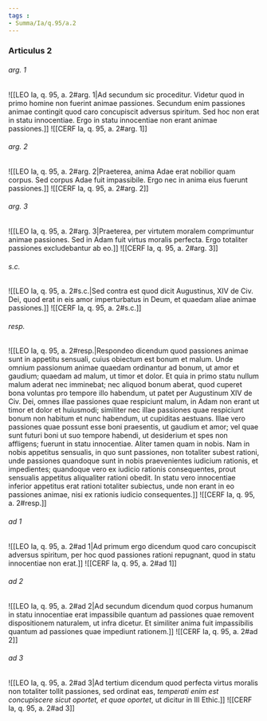 ```yaml
---
tags : 
- Summa/Ia/q.95/a.2
---
```


### Articulus 2

###### arg. 1
![[LEO Ia, q. 95, a. 2#arg. 1|Ad secundum sic proceditur. Videtur quod in primo homine non fuerint animae passiones. Secundum enim passiones animae contingit quod caro concupiscit adversus spiritum. Sed hoc non erat in statu innocentiae. Ergo in statu innocentiae non erant animae passiones.]]
![[CERF Ia, q. 95, a. 2#arg. 1]]

###### arg. 2
![[LEO Ia, q. 95, a. 2#arg. 2|Praeterea, anima Adae erat nobilior quam corpus. Sed corpus Adae fuit impassibile. Ergo nec in anima eius fuerunt passiones.]]
![[CERF Ia, q. 95, a. 2#arg. 2]]

###### arg. 3
![[LEO Ia, q. 95, a. 2#arg. 3|Praeterea, per virtutem moralem comprimuntur animae passiones. Sed in Adam fuit virtus moralis perfecta. Ergo totaliter passiones excludebantur ab eo.]]
![[CERF Ia, q. 95, a. 2#arg. 3]]

###### s.c.
![[LEO Ia, q. 95, a. 2#s.c.|Sed contra est quod dicit Augustinus, XIV de Civ. Dei, quod erat in eis amor imperturbatus in Deum, et quaedam aliae animae passiones.]]
![[CERF Ia, q. 95, a. 2#s.c.]]

###### resp.
![[LEO Ia, q. 95, a. 2#resp.|Respondeo dicendum quod passiones animae sunt in appetitu sensuali, cuius obiectum est bonum et malum. Unde omnium passionum animae quaedam ordinantur ad bonum, ut amor et gaudium; quaedam ad malum, ut timor et dolor. Et quia in primo statu nullum malum aderat nec imminebat; nec aliquod bonum aberat, quod cuperet bona voluntas pro tempore illo habendum, ut patet per Augustinum XIV de Civ. Dei, omnes illae passiones quae respiciunt malum, in Adam non erant ut timor et dolor et huiusmodi; similiter nec illae passiones quae respiciunt bonum non habitum et nunc habendum, ut cupiditas aestuans. Illae vero passiones quae possunt esse boni praesentis, ut gaudium et amor; vel quae sunt futuri boni ut suo tempore habendi, ut desiderium et spes non affligens; fuerunt in statu innocentiae. Aliter tamen quam in nobis. Nam in nobis appetitus sensualis, in quo sunt passiones, non totaliter subest rationi, unde passiones quandoque sunt in nobis praevenientes iudicium rationis, et impedientes; quandoque vero ex iudicio rationis consequentes, prout sensualis appetitus aliqualiter rationi obedit. In statu vero innocentiae inferior appetitus erat rationi totaliter subiectus, unde non erant in eo passiones animae, nisi ex rationis iudicio consequentes.]]
![[CERF Ia, q. 95, a. 2#resp.]]

###### ad 1
![[LEO Ia, q. 95, a. 2#ad 1|Ad primum ergo dicendum quod caro concupiscit adversus spiritum, per hoc quod passiones rationi repugnant, quod in statu innocentiae non erat.]]
![[CERF Ia, q. 95, a. 2#ad 1]]

###### ad 2
![[LEO Ia, q. 95, a. 2#ad 2|Ad secundum dicendum quod corpus humanum in statu innocentiae erat impassibile quantum ad passiones quae removent dispositionem naturalem, ut infra dicetur. Et similiter anima fuit impassibilis quantum ad passiones quae impediunt rationem.]]
![[CERF Ia, q. 95, a. 2#ad 2]]

###### ad 3
![[LEO Ia, q. 95, a. 2#ad 3|Ad tertium dicendum quod perfecta virtus moralis non totaliter tollit passiones, sed ordinat eas, *temperati enim est concupiscere sicut oportet, et quae oportet*, ut dicitur in III Ethic.]]
![[CERF Ia, q. 95, a. 2#ad 3]]

